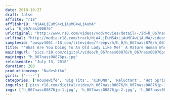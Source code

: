 ```yaml
---
date: 2018-10-27
draft: false
affsite: "r18"
afflinkr18: "NjA4LjEuMS4xLjAuMC4wLjAuMA"
url: "h_067nass00876"
urloriginal: "http://www.r18.com/videos/vod/movies/detail/-/id=h_067nass00876"
urlfinal: "http://media.r18.com/track/NjA4LjEuMS4xLjAuMC4wLjAuMA/videos/vod/movies/detail/-/id=h_067nass00876"
samplevid: "awspv3001.r18.com/litevideo/freepv/h/h_0/h_067nass876/h_067nass876_dmb_w.mp4"
title: "'What Are You Doing To An Old Lady Like Me!' A Mature Woman Who Has Forgotten What It Feels Like To Be A Woman Has Found Herself Working At This Run-Down Hot Springs Inn (A Madam/A Waitress/A Female Guest), But When She Gets Cornered By An Orgasmic Hard Cock In A Locked Room, She's Got Nowhere To Run..."
mainimgurl: "pics.r18.com/digital/video/h_067nass00876/h_067nass00876ps.jpg"
mainimgs: "h_067nass00876ps.jpg"
releasedate: "July 13, 2018"
duration: 200
productioncomp: "Nadeshiko"
girls: ['----']
categories: ['Housewife', 'Big Tits', 'KIMONO', 'Reluctant', 'Hot Spring', 'Hi-Def']
imgurls: ['pics.r18.com/digital/video/h_067nass00876/h_067nass00876jp-1.jpg', 'pics.r18.com/digital/video/h_067nass00876/h_067nass00876jp-2.jpg', 'pics.r18.com/digital/video/h_067nass00876/h_067nass00876jp-3.jpg', 'pics.r18.com/digital/video/h_067nass00876/h_067nass00876jp-4.jpg', 'pics.r18.com/digital/video/h_067nass00876/h_067nass00876jp-5.jpg', 'pics.r18.com/digital/video/h_067nass00876/h_067nass00876jp-6.jpg', 'pics.r18.com/digital/video/h_067nass00876/h_067nass00876jp-7.jpg', 'pics.r18.com/digital/video/h_067nass00876/h_067nass00876jp-8.jpg', 'pics.r18.com/digital/video/h_067nass00876/h_067nass00876jp-9.jpg', 'pics.r18.com/digital/video/h_067nass00876/h_067nass00876jp-10.jpg', 'pics.r18.com/digital/video/h_067nass00876/h_067nass00876jp-11.jpg', 'pics.r18.com/digital/video/h_067nass00876/h_067nass00876jp-12.jpg', 'pics.r18.com/digital/video/h_067nass00876/h_067nass00876jp-13.jpg', 'pics.r18.com/digital/video/h_067nass00876/h_067nass00876jp-14.jpg', 'pics.r18.com/digital/video/h_067nass00876/h_067nass00876jp-15.jpg', 'pics.r18.com/digital/video/h_067nass00876/h_067nass00876jp-16.jpg', 'pics.r18.com/digital/video/h_067nass00876/h_067nass00876jp-17.jpg', 'pics.r18.com/digital/video/h_067nass00876/h_067nass00876jp-18.jpg', 'pics.r18.com/digital/video/h_067nass00876/h_067nass00876jp-19.jpg', 'pics.r18.com/digital/video/h_067nass00876/h_067nass00876jp-20.jpg']
imgs: ['h_067nass00876jp-1.jpg', 'h_067nass00876jp-2.jpg', 'h_067nass00876jp-3.jpg', 'h_067nass00876jp-4.jpg', 'h_067nass00876jp-5.jpg', 'h_067nass00876jp-6.jpg', 'h_067nass00876jp-7.jpg', 'h_067nass00876jp-8.jpg', 'h_067nass00876jp-9.jpg', 'h_067nass00876jp-10.jpg', 'h_067nass00876jp-11.jpg', 'h_067nass00876jp-12.jpg', 'h_067nass00876jp-13.jpg', 'h_067nass00876jp-14.jpg', 'h_067nass00876jp-15.jpg', 'h_067nass00876jp-16.jpg', 'h_067nass00876jp-17.jpg', 'h_067nass00876jp-18.jpg', 'h_067nass00876jp-19.jpg', 'h_067nass00876jp-20.jpg']
---
```

